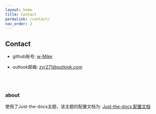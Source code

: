 ```yaml
---
layout: home
title: Contact
permalink: /contact/
nav_order: 2
---
```


## Contact

* github账号: [w-Mike](https://github.com/w-Mike) 

* outlook邮箱: [zyr271@outlook.com](zyr271@outlook.com)

<br><br>

### about

使用了Just-the-docs主题，该主题的配置文档为: [Just-the-docs 配置文档 ](https://just-the-docs.github.io/just-the-docs/docs/configuration/#footer-content)
